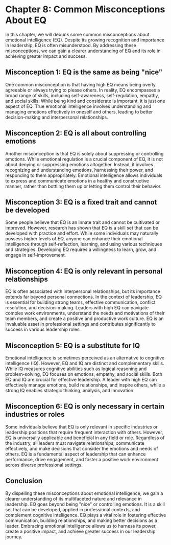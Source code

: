 Chapter 8: Common Misconceptions About EQ
=========================================

In this chapter, we will debunk some common misconceptions about emotional intelligence (EQ). Despite its growing recognition and importance in leadership, EQ is often misunderstood. By addressing these misconceptions, we can gain a clearer understanding of EQ and its role in achieving greater impact and success.

Misconception 1: EQ is the same as being "nice"
-----------------------------------------------

One common misconception is that having high EQ means being overly agreeable or always trying to please others. In reality, EQ encompasses a broad range of skills, including self-awareness, self-regulation, empathy, and social skills. While being kind and considerate is important, it is just one aspect of EQ. True emotional intelligence involves understanding and managing emotions effectively in oneself and others, leading to better decision-making and interpersonal relationships.

Misconception 2: EQ is all about controlling emotions
-----------------------------------------------------

Another misconception is that EQ is solely about suppressing or controlling emotions. While emotional regulation is a crucial component of EQ, it is not about denying or suppressing emotions altogether. Instead, it involves recognizing and understanding emotions, harnessing their power, and responding to them appropriately. Emotional intelligence allows individuals to express and communicate emotions in a healthy and constructive manner, rather than bottling them up or letting them control their behavior.

Misconception 3: EQ is a fixed trait and cannot be developed
------------------------------------------------------------

Some people believe that EQ is an innate trait and cannot be cultivated or improved. However, research has shown that EQ is a skill set that can be developed with practice and effort. While some individuals may naturally possess higher levels of EQ, anyone can enhance their emotional intelligence through self-reflection, learning, and using various techniques and strategies. Developing EQ requires a willingness to learn, grow, and engage in self-improvement.

Misconception 4: EQ is only relevant in personal relationships
--------------------------------------------------------------

EQ is often associated with interpersonal relationships, but its importance extends far beyond personal connections. In the context of leadership, EQ is essential for building strong teams, effective communication, conflict resolution, and decision-making. Leaders with high EQ can navigate complex work environments, understand the needs and motivations of their team members, and create a positive and productive work culture. EQ is an invaluable asset in professional settings and contributes significantly to success in various leadership roles.

Misconception 5: EQ is a substitute for IQ
------------------------------------------

Emotional intelligence is sometimes perceived as an alternative to cognitive intelligence (IQ). However, EQ and IQ are distinct and complementary skills. While IQ measures cognitive abilities such as logical reasoning and problem-solving, EQ focuses on emotions, empathy, and social skills. Both EQ and IQ are crucial for effective leadership. A leader with high EQ can effectively manage emotions, build relationships, and inspire others, while a strong IQ enables strategic thinking, analysis, and innovation.

Misconception 6: EQ is only necessary in certain industries or roles
--------------------------------------------------------------------

Some individuals believe that EQ is only relevant in specific industries or leadership positions that require frequent interaction with others. However, EQ is universally applicable and beneficial in any field or role. Regardless of the industry, all leaders must navigate relationships, communicate effectively, and make decisions that consider the emotions and needs of others. EQ is a fundamental aspect of leadership that can enhance performance, drive engagement, and foster a positive work environment across diverse professional settings.

Conclusion
----------

By dispelling these misconceptions about emotional intelligence, we gain a clearer understanding of its multifaceted nature and relevance in leadership. EQ goes beyond being "nice" or controlling emotions. It is a skill set that can be developed, applied in professional contexts, and complement cognitive intelligence. EQ plays a vital role in fostering effective communication, building relationships, and making better decisions as a leader. Embracing emotional intelligence allows us to harness its power, create a positive impact, and achieve greater success in our leadership journey.
